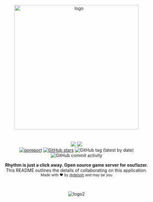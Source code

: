 <p align="center">
  <img src="https://i.imgur.com/BDMASne.png" alt="logo" width="400" />
</p>

<h1 align="center"></h1>

<p align="center">
  <a href="https://github.com/deissh/osu-lazer/actions?query=workflow%3A%22API+workflow%22"><img src="https://github.com/deissh/osu-lazer/workflows/API%20workflow/badge.svg"></a>
  <a href="https://github.com/deissh/osu-lazer/actions?query=workflow%3A%22Ayako+workflow%22"><img src="https://github.com/deissh/osu-lazer/workflows/Ayako%20workflow/badge.svg"></a>
  <br />
  <a href=""><img alt="goreport" src="https://goreportcard.com/badge/github.com/deissh/osu-lazer"></a>
  <a href="https://github.com/deissh/osu-lazer/stargazers"><img alt="GitHub stars" src="https://img.shields.io/github/stars/deissh/osu-lazer"></a>
  <img alt="GitHub tag (latest by date)" src="https://img.shields.io/github/v/tag/deissh/osu-lazer">
  <img alt="GitHub commit activity" src="https://img.shields.io/github/commit-activity/w/deissh/osu-lazer">
  <br />
</p>

<p align="center">
  <b>Rhythm is just a click away. Open source game server for osu!lazer.</b></br>
  <span>This README outlines the details of collaborating on this application.</span></br>
  <sub>Made with ❤️ by <a href="https://github.com/deissh">@deissh</a> and may be you</sub>
</p>

<br />


<p align="center">
  <img src="https://i.imgur.com/azTASY0.jpg" alt="logo2" width="auto" />
</p>
